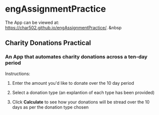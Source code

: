 # engAssignmentPractice
The App can be viewed at: https://char502.github.io/engAssignmentPractice/.
&nbsp  


## Charity Donations Practical

### An App that automates charity donations across a ten-day period

Instructions:

1. Enter the amount you'd like to donate over the 10 day period

2. Select a donation type (an explantion of each type has been provided)

3. Click **Calculate** to see how your donations will be stread over the 10 days as per the donation type chosen
